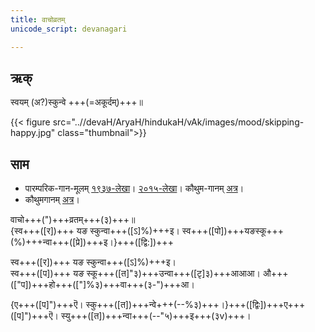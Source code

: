 ```yaml
---
title: वाचोव्रतम्  
unicode_script: devanagari  

---
```


## ऋक्

स्वयम् (अ?)स्कुन्वे +++(=अकूर्दम्)+++॥

{{< figure src="..//devaH/AryaH/hindukaH/vAk/images/mood/skipping-happy.jpg"  class="thumbnail">}}

## साम

- पारम्परिक-गान-मूलम् [१९३७-लेखा](https://archive.org/stream/sAmaveda-jaiminIya-paravastu-paramparA-docs/sAmaveda-paravastu-1937#page/n9/mode/1up&sa=D&ust=1542425956418000)। [२०१५-लेखा](https://archive.org/stream/sAmaveda-jaiminIya-paravastu-paramparA-docs/VIVAAHA%20UPANAYANA%20SAAMAANI#page/n3/mode/1up&sa=D&ust=1542425956418000)। कौथुम-गानम् [अत्र](https://archive.org/details/SamaVedaSanhitaWithSayanabhashyaVolume2SatyavrataSamasrami1876bis_201804/page/n519&sa=D&ust=1542425956419000)।
- कौथुमगानम् [अत्र](https://archive.org/details/SamaVedaSanhitaWithSayanabhashyaVolume2SatyavrataSamasrami1876bis_201804/page/n519)।
<div class="audioEmbed"  caption="रामानुजार्यः 1974 " src="https://archive
.org/download/jaiminIya-sAma-gAna-paravastu-tradition-rAmAnuja/vAchovratam.mp3"></div>
<div class="audioEmbed"  caption="गोपालार्यः 2015  " src="https://archive
.org/download/jaiminIya-sAma-gAna-paravastu-tradition-gopAla-2015/vAchovratam.mp3"></div>
<div class="audioEmbed"  caption="गोपालपवनयोर् अनुवचनम् 2015 1x" src="https://archive
.org/download/jaiminIya-sAma-gAna-paravastu-tradition-anuvachanam-gopAla-pavana-2015/vAchovratam.mp3"></div>
<div class="audioEmbed"  caption="गोपालपवनयोर् अनुवचनम् 2015 1.5x" src="https://archive
.org/download/jaiminIya-sAma-gAna-paravastu-tradition-anuvachanam-gopAla-pavana-2015-150p-speed/vAchovratam.mp3"></div>

वाचो+++(")+++व्रतम्+++(३)+++॥  
{स्व+++([र])+++ यङ स्कुन्वा+++([ऽ]%)+++इ। स्व+++([पो])+++यङस्कू+++(%)+++न्वा+++([प्रे])+++इ।}+++([द्वि:])+++

स्व+++([र])+++ यङ स्कुन्वा+++([ऽ]%)+++इ।  
स्व+++([प])+++ यङ स्कू+++([त]"३)+++उन्वा+++([टृ]३)+++आआआ। औ+++(["प])+++हो+++(["]%३)+++वा+++(३-")+++आ।

{ए+++([प]")+++ऎ। स्कु+++([त])+++न्वे+++(--%३)+++।}+++([द्विः])+++ए+++([प]")+++ऎ। स्यु+++([त])+++न्वा+++(--"५)+++इ+++(३v)+++।